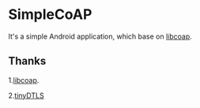 # SimpleCoAP

It's a simple Android application, which base on [libcoap](https://github.com/obgm/libcoap).

## Thanks
1.[libcoap](https://github.com/obgm/libcoap).

2.[tinyDTLS](http://projects.eclipse.org/proposals/tinydtls)
